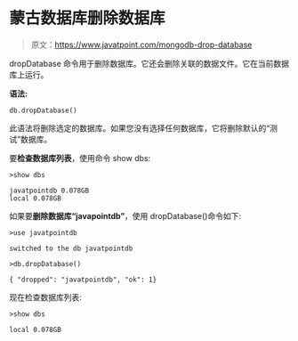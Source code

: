 # 蒙古数据库删除数据库

> 原文：<https://www.javatpoint.com/mongodb-drop-database>

dropDatabase 命令用于删除数据库。它还会删除关联的数据文件。它在当前数据库上运行。

**语法:**

```
db.dropDatabase()

```

此语法将删除选定的数据库。如果您没有选择任何数据库，它将删除默认的“测试”数据库。

要**检查数据库列表**，使用命令 show dbs:

```
>show dbs

```

```
javatpointdb 0.078GB
local 0.078GB

```

如果要**删除数据库“javapointdb”**，使用 dropDatabase()命令如下:

```
>use javatpointdb

```

```
switched to the db javatpointdb

```

```
>db.dropDatabase()

```

```
{ "dropped": "javatpointdb", "ok": 1}

```

现在检查数据库列表:

```
>show dbs

```

```
local 0.078GB

```